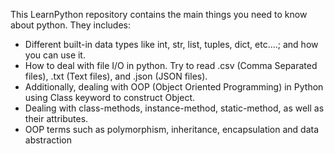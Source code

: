 This LearnPython repository contains the main things you need to know about python.
They includes:
* Different built-in data types like int, str, list, tuples, dict, etc....; and how you can use it.
* How to deal with file I/O in python. Try to read .csv (Comma Separated files), .txt (Text files), and .json (JSON files).
* Additionally, dealing with OOP (Object Oriented Programming) in Python using Class keyword to construct Object.
* Dealing with class-methods, instance-method, static-method, as well as their attributes.
* OOP terms such as polymorphism, inheritance, encapsulation and data abstraction
